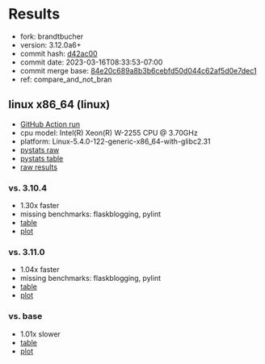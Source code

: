 # Results

- fork: brandtbucher
- version: 3.12.0a6+
- commit hash: [d42ac00](https://github.com/brandtbucher/cpython/commit/d42ac00)
- commit date: 2023-03-16T08:33:53-07:00
- commit merge base: [84e20c689a8b3b6cebfd50d044c62af5d0e7dec1](https://github.com/brandtbucher/cpython/commit/84e20c689a8b3b6cebfd50d044c62af5d0e7dec1)
- ref: compare_and_not_bran

## linux x86_64 (linux)

- [GitHub Action run](https://github.com/faster-cpython/benchmarking/actions/runs/4439585036)
- cpu model: Intel(R) Xeon(R) W-2255 CPU @ 3.70GHz
- platform: Linux-5.4.0-122-generic-x86_64-with-glibc2.31
- [pystats raw](bm-20230316-linux-x86_64-brandtbucher-compare_and_not_bran-3.12.0a6%2B-d42ac00-pystats.json)
- [pystats table](bm-20230316-linux-x86_64-brandtbucher-compare_and_not_bran-3.12.0a6%2B-d42ac00-pystats.md)
- [raw results](bm-20230316-linux-x86_64-brandtbucher-compare_and_not_bran-3.12.0a6%2B-d42ac00.json)

### vs. 3.10.4

- 1.30x faster
- missing benchmarks: flaskblogging, pylint
- [table](bm-20230316-linux-x86_64-brandtbucher-compare_and_not_bran-3.12.0a6%2B-d42ac00-vs-3.10.4.md)
- [plot](bm-20230316-linux-x86_64-brandtbucher-compare_and_not_bran-3.12.0a6%2B-d42ac00-vs-3.10.4.png)

### vs. 3.11.0

- 1.04x faster
- missing benchmarks: flaskblogging, pylint
- [table](bm-20230316-linux-x86_64-brandtbucher-compare_and_not_bran-3.12.0a6%2B-d42ac00-vs-3.11.0.md)
- [plot](bm-20230316-linux-x86_64-brandtbucher-compare_and_not_bran-3.12.0a6%2B-d42ac00-vs-3.11.0.png)

### vs. base

- 1.01x slower
- [table](bm-20230316-linux-x86_64-brandtbucher-compare_and_not_bran-3.12.0a6%2B-d42ac00-vs-base.md)
- [plot](bm-20230316-linux-x86_64-brandtbucher-compare_and_not_bran-3.12.0a6%2B-d42ac00-vs-base.png)

